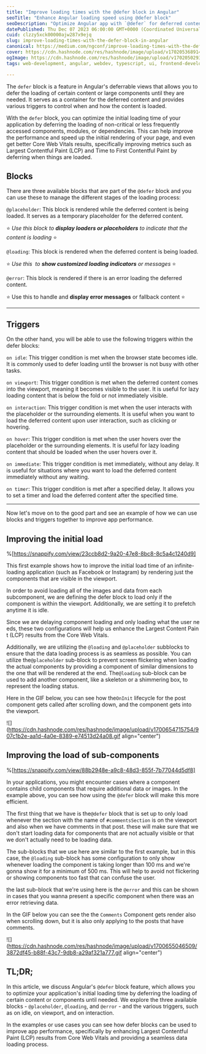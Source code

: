 ```yaml
---
title: "Improve loading times with the @defer block in Angular"
seoTitle: "Enhance Angular loading speed using @defer block"
seoDescription: "Optimize Angular app with `@defer` for deferred content, enhancing LCP and seamless data loading via idle, viewport, and interaction triggers"
datePublished: Thu Dec 07 2023 06:00:00 GMT+0000 (Coordinated Universal Time)
cuid: clzzy5xck00000ajw287x9ejq
slug: improve-loading-times-with-the-defer-block-in-angular
canonical: https://medium.com/ngconf/improve-loading-times-with-the-defer-block-in-angular-0bfc52823a54
cover: https://cdn.hashnode.com/res/hashnode/image/upload/v1702053689140/44453672-cff8-4f7f-a5c7-99820616a0aa.jpeg
ogImage: https://cdn.hashnode.com/res/hashnode/image/upload/v1702050293603/cd6fde09-59e0-4ccd-9002-da86a08904a7.jpeg
tags: web-development, angular, webdev, typescript, ui, frontend-development

---
```


The `defer` block is a feature in Angular's deferrable views that allows you to defer the loading of certain content or large components until they are needed. It serves as a container for the deferred content and provides various triggers to control when and how the content is loaded.

With the `defer` block, you can optimize the initial loading time of your application by deferring the loading of non-critical or less frequently accessed components, modules, or dependencies. This can help improve the performance and speed up the initial rendering of your page, and even get better Core Web Vitals results, specifically improving metrics such as Largest Contentful Paint (LCP) and Time to First Contentful Paint by deferring when things are loaded.

## Blocks

There are three available blocks that are part of the `@defer` block and you can use these to manage the different stages of the loading process:

`@placeholder`: This block is rendered while the deferred content is being loaded. It serves as a temporary placeholder for the deferred content.

⭐ *Use this block to* ***display loaders or placeholders*** *to indicate that the content is loading* ⭐

`@loading`: This block is rendered when the deferred content is being loaded.

⭐ *Use this  to* ***show customized loading indicators*** *or messages* ⭐

`@error`: This block is rendered if there is an error loading the deferred content.

⭐ Use this to handle and **display error messages** or fallback content ⭐

---

## Triggers

On the other hand, you will be able to use the following triggers within the defer blocks:

`on idle`: This trigger condition is met when the browser state becomes idle. It is commonly used to defer loading until the browser is not busy with other tasks.

`on viewport`: This trigger condition is met when the deferred content comes into the viewport, meaning it becomes visible to the user. It is useful for lazy loading content that is below the fold or not immediately visible.

`on interaction`: This trigger condition is met when the user interacts with the placeholder or the surrounding elements. It is useful when you want to load the deferred content upon user interaction, such as clicking or hovering.

`on hover`: This trigger condition is met when the user hovers over the placeholder or the surrounding elements. It is useful for lazy loading content that should be loaded when the user hovers over it.

`on immediate`: This trigger condition is met immediately, without any delay. It is useful for situations where you want to load the deferred content immediately without any waiting.

`on timer`: This trigger condition is met after a specified delay. It allows you to set a timer and load the deferred content after the specified time.

---

Now let's move on to the good part and see an example of how we can use blocks and triggers together to improve app performance.

## Improving the initial load

%[https://snappify.com/view/23ccb8d2-9a20-47e8-8bc8-8c5a4c1240d9] 

This first example shows how to improve the initial load time of an infinite-loading application (such as Facebook or Instagram) by rendering just the components that are visible in the viewport.

In order to avoid loading all of the images and data from each subcomponent, we are defining the defer block to load only if the component is within the viewport. Additionally, we are setting it to prefetch anytime it is idle.

Since we are delaying component loading and only loading what the user needs, these two configurations will help us enhance the Largest Content Paint (LCP) results from the Core Web Vitals. 

Additionally, we are utilizing the `@loading` and `@placeholder` subblocks to ensure that the data loading process is as seamless as possible. You can utilize the`@placeholder` sub-block to prevent screen flickering when loading the actual components by providing a component of similar dimensions to the one that will be rendered at the end. The`@loading` sub-block can be used to add another component, like a skeleton or a shimmering box, to represent the loading status.

Here in the GIF below, you can see how the`OnInit` lifecycle for the post component gets called after scrolling down, and the component gets into the viewport.

![](https://cdn.hashnode.com/res/hashnode/image/upload/v1700654715754/907c1b2e-aa1d-4a0e-8389-e74513d24a08.gif align="center")

## Improving the load of sub-components

%[https://snappify.com/view/88b2948e-a9c8-48d3-855f-7b77044d5df8] 

In your applications, you might encounter cases where a component contains child components that require additional data or images. In the example above, you can see how using the `@defer` block will make this more efficient.

The first thing that we have is the`@defer` block that is set up to only load whenever the section with the name of `#commentsSection` is on the viewport and also when we have comments in that post. these will make sure that we don't start loading data for components that are not actually visible or that we don't actually need to be loading data.

The sub-blocks that we use here are similar to the first example, but in this case, the `@loading` sub-block has some configuration to only show whenever loading the component is taking longer than 100 ms and we're gonna show it for a minimum of 500 ms. This will help to avoid not flickering or showing components too fast that can confuse the user.

the last sub-block that we're using here is the `@error` and this can be shown in cases that you wanna present a specific component when there was an error retrieving data.

In the GIF below you can see the the `Comments` Component gets render also when scrolling down, but it is also only applying to the posts that have comments.

![](https://cdn.hashnode.com/res/hashnode/image/upload/v1700655046509/3872df45-b88f-43c7-9db8-a29af321a777.gif align="center")

## TL;DR;

In this article, we discuss Angular's `@defer` block feature, which allows you to optimize your application's initial loading time by deferring the loading of certain content or components until needed. We explore the three available blocks - `@placeholder`, `@loading`, and `@error` - and the various triggers, such as on idle, on viewport, and on interaction.

In the examples or use cases you can see how defer blocks can be used to improve app performance, specifically by enhancing Largest Contentful Paint (LCP) results from Core Web Vitals and providing a seamless data loading process.